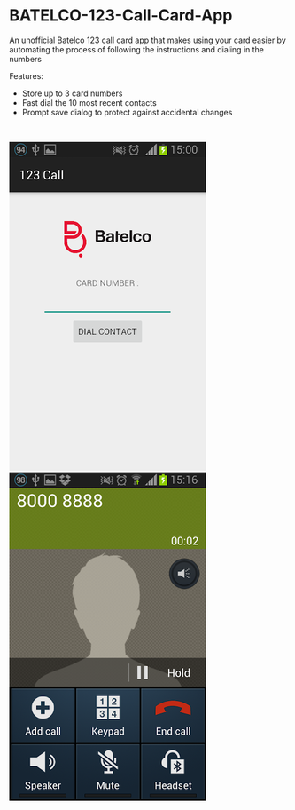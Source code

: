 # BATELCO-123-Call-Card-App
An unofficial Batelco 123 call card app that makes using your card easier by automating the process of following the instructions and dialing in the numbers

Features:

- Store up to 3 card numbers
- Fast dial the 10 most recent contacts
- Prompt save dialog to protect against accidental changes

<br>

![alt text](<screenshots/Screenshot 1.webp>)
![alt text](<screenshots/Screenshot 2.webp>)